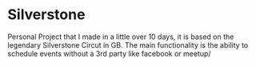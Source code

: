 # Silverstone

Personal Project that I made in a little over 10 days, it is based on the legendary Silverstone Circut in GB. The main functionality is the ability to schedule events without a 3rd party like facebook or meetup/
